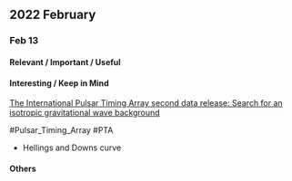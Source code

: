 ## 2022 February

### Feb 13

#### Relevant / Important / Useful




#### Interesting / Keep in Mind

[The International Pulsar Timing Array second data release: Search for an isotropic gravitational wave background](https://academic.oup.com/mnras/article-abstract/510/4/4873/6503453?redirectedFrom=fulltext)

#Pulsar_Timing_Array #PTA
+  Hellings and Downs curve




#### Others
